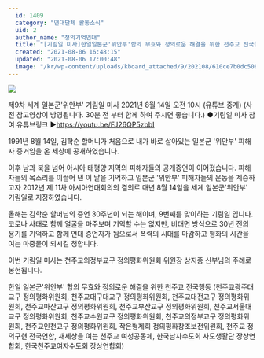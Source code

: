 ```yaml
---
  id: 1409
  category: "연대단체 활동소식"
  uid: 2
  author_name: "정의기억연대"
  title: "[기림일 미사]한일일본군'위안부'합의 무효와 정의로운 해결을 위한 천주교 전국행동_제9차 세계일본군'위안부' 기림일 미사 소식"
  created: "2021-08-06 16:48:15"
  updated: "2021-08-06 17:00:48"
  image: "/kr/wp-content/uploads/kboard_attached/9/202108/610ce7b0dc5085127047.jpg"
---
```

![](/kr/wp-content/uploads/kboard_attached/9/202108/610ce7b0dc5085127047.jpg)

제9차 세계 일본군'위안부' 기림일 미사
2021년 8월 14일 오전 10시 (유튜브 중계)
(사전 참고영상이 방영됩니다. 30분 전 부터 함께 하여 주시면 좋습니다.)
●기림일 미사 참여 유튜브링크 ▶https://youtu.be/FJ26QP5zbbI

1991년 8월 14일, 
김학순 할머니가 처음으로 내가 바로 살아있는 일본군 '위안부' 피해자 증거임을 온 세상에 공개하였습니다. 

이후 남과 북을 넘어 아시아 태평양 지역의 피해자들의 공개증언이 이어졌습니다. 피해자들의 목소리를 이끌어 낸 이 날을 기억하고 일본군 '위안부' 피해자들의 운동을 계승하고자 2012년 제 11차 아시아연대회의의 결의로 매년 8월 14일을 세계 일본군'위안부' 기림일로 지정하였습니다. 

올해는 김학순 할머님의 증언 30주년이 되는 해이며, 9번째를 맞이하는 기림일 입니다. 코로나 사태로 함께 얼굴을 마주보며 기억할 수는 없지만, 비대면 방식으로 30년 전의 용기를 기억하고 함께 연대 증언자가 됨으로서 폭력의 시대를 마감하고 평화의 시간을 여는 마중물이 되시길 청합니다. 

이번 기림일 미사는 천주교의정부교구 정의평화위원회 위원장 상지종 신부님의 주례로 봉헌됩니다.

한일 일본군'위안부' 합의 무효와 정의로운 해결을 위한 천주교 전국행동
(천주교광주대교구 정의평화위원회, 천주교대구대교구 정의평화위원회, 천주교대전교구 정의평화위원회, 천주교마산교구 정의평화위원회, 천주교부산교구 정의평화위원회, 천주교서울대교구 정의평화위원회, 천주교수원교구 정의평화위원회, 천주교의정부교구 정의평화위원회, 천주교인천교구 정의평화위원회, 작은형제회 정의평화창조보전위원회, 천주교 정의구현 전국연합, 새세상을 여는 천주교 여성공동체, 한국남자수도회 사도생활단 장상연합회, 한국천주교여자수도회 장상연합회)